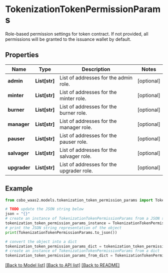 # TokenizationTokenPermissionParams

Role-based permission settings for token contract. If not provided, all permissions will be granted to the issuance wallet by default.

## Properties

Name | Type | Description | Notes
------------ | ------------- | ------------- | -------------
**admin** | **List[str]** | List of addresses for the admin role. | [optional] 
**minter** | **List[str]** | List of addresses for the minter role. | [optional] 
**burner** | **List[str]** | List of addresses for the burner role. | [optional] 
**manager** | **List[str]** | List of addresses for the manager role. | [optional] 
**pauser** | **List[str]** | List of addresses for the pauser role. | [optional] 
**salvager** | **List[str]** | List of addresses for the salvager role. | [optional] 
**upgrader** | **List[str]** | List of addresses for the upgrader role. | [optional] 

## Example

```python
from cobo_waas2.models.tokenization_token_permission_params import TokenizationTokenPermissionParams

# TODO update the JSON string below
json = "{}"
# create an instance of TokenizationTokenPermissionParams from a JSON string
tokenization_token_permission_params_instance = TokenizationTokenPermissionParams.from_json(json)
# print the JSON string representation of the object
print(TokenizationTokenPermissionParams.to_json())

# convert the object into a dict
tokenization_token_permission_params_dict = tokenization_token_permission_params_instance.to_dict()
# create an instance of TokenizationTokenPermissionParams from a dict
tokenization_token_permission_params_from_dict = TokenizationTokenPermissionParams.from_dict(tokenization_token_permission_params_dict)
```
[[Back to Model list]](../README.md#documentation-for-models) [[Back to API list]](../README.md#documentation-for-api-endpoints) [[Back to README]](../README.md)


